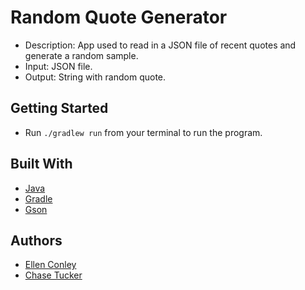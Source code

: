 # Random Quote Generator
- Description: App used to read in a JSON file of recent quotes and generate a random sample.
- Input: JSON file.
- Output: String with random quote.

## Getting Started
- Run `./gradlew run` from your terminal to run the program.

## Built With
* [Java](https://www.java.com/en/)
* [Gradle](https://gradle.org/)
* [Gson](https://github.com/google/gson)

## Authors
* [Ellen Conley](https://github.com/egconley)
* [Chase Tucker](https://github.com/tuckerc)
